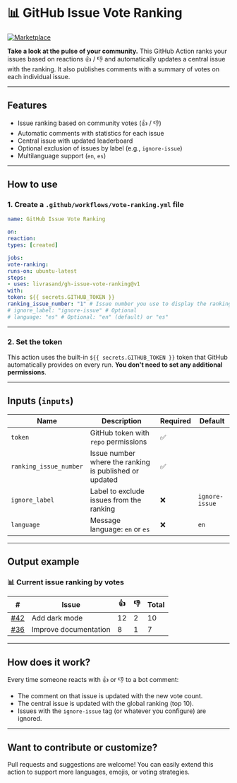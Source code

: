 # 📊 GitHub Issue Vote Ranking

[![Marketplace](https://img.shields.io/badge/GitHub%20Action-Marketplace-blue?logo=github)](https://github.com/marketplace/actions/github-issue-vote-ranking)

**Take a look at the pulse of your community.**
This GitHub Action ranks your issues based on reactions 👍 / 👎 and automatically updates a central issue with the ranking. It also publishes comments with a summary of votes on each individual issue.

---

## Features

- Issue ranking based on community votes (👍 / 👎)
- Automatic comments with statistics for each issue
- Central issue with updated leaderboard
- Optional exclusion of issues by label (e.g., `ignore-issue`)
- Multilanguage support (`en`, `es`)

---

## How to use

### 1. Create a `.github/workflows/vote-ranking.yml` file

```yaml
name: GitHub Issue Vote Ranking

on:
reaction:
types: [created]

jobs:
vote-ranking:
runs-on: ubuntu-latest
steps:
- uses: livrasand/gh-issue-vote-ranking@v1
with:
token: ${{ secrets.GITHUB_TOKEN }}
ranking_issue_number: "1" # Issue number you use to display the ranking
# ignore_label: "ignore-issue" # Optional
# language: "es" # Optional: "en" (default) or "es"
````

---

### 2. Set the token

This action uses the built-in `${{ secrets.GITHUB_TOKEN }}` token that GitHub automatically provides on every run.
**You don't need to set any additional permissions**.

---

## Inputs (`inputs`)

| Name | Description | Required | Default |
| ---------------------- | -------------------------------------------------------- | ----------- | -------------- |
| `token` | GitHub token with `repo` permissions | ✅ | |
| `ranking_issue_number` | Issue number where the ranking is published or updated | ✅ | |
| `ignore_label` | Label to exclude issues from the ranking | ❌ | `ignore-issue` |
| `language` | Message language: `en` or `es` | ❌ | `en` |

---

## Output example

### 📊 Current issue ranking by votes

| # | Issue | 👍 | 👎 | Total |
|-----|------------------------|-----|-----|------|
| [#42]() | Add dark mode | 12 | 2 | 10 |
| [#36]() | Improve documentation | 8 | 1 | 7 |

---
## How does it work?

Every time someone reacts with 👍 or 👎 to a bot comment:

* The comment on that issue is updated with the new vote count.
* The central issue is updated with the global ranking (top 10).
* Issues with the `ignore-issue` tag (or whatever you configure) are ignored.

---

## Want to contribute or customize?

Pull requests and suggestions are welcome!
You can easily extend this action to support more languages, emojis, or voting strategies.
